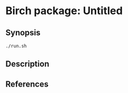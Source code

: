 Birch package: Untitled
=======================

Synopsis
--------

    ./run.sh
    
Description
-----------


References
----------
